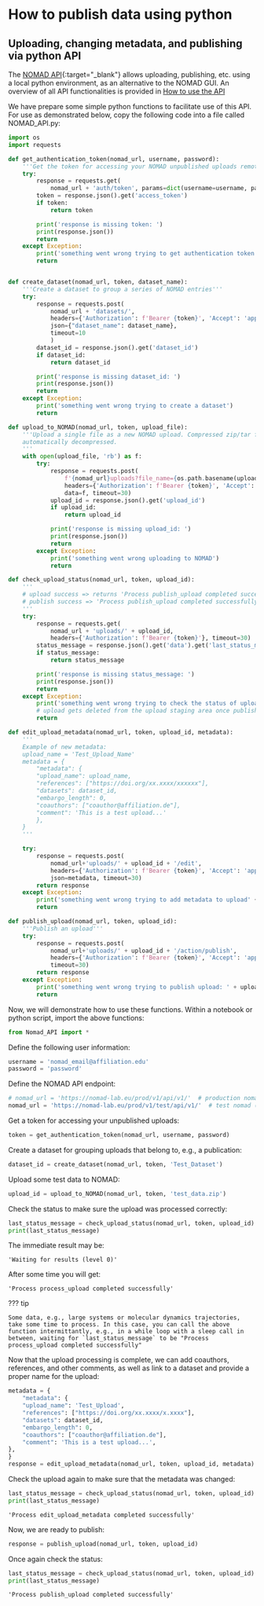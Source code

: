 # How to publish data using python

## Uploading, changing metadata, and publishing via python API

The [NOMAD API](https://nomad-lab.eu/prod/rae/docs/api.html){:target="_blank"} allows uploading, publishing, etc. using a local python environment, as an alternative to the NOMAD GUI. An overview of all API functionalities is provided in [How to use the API](api.md)

We have prepare some simple python functions to facilitate use of this API. For use as demonstrated below, copy the following code into a file called NOMAD_API.py:

```python
import os
import requests

def get_authentication_token(nomad_url, username, password):
    '''Get the token for accessing your NOMAD unpublished uploads remotely'''
    try:
        response = requests.get(
            nomad_url + 'auth/token', params=dict(username=username, password=password), timeout=10)
        token = response.json().get('access_token')
        if token:
            return token

        print('response is missing token: ')
        print(response.json())
        return
    except Exception:
        print('something went wrong trying to get authentication token')
        return


def create_dataset(nomad_url, token, dataset_name):
    '''Create a dataset to group a series of NOMAD entries'''
    try:
        response = requests.post(
            nomad_url + 'datasets/',
            headers={'Authorization': f'Bearer {token}', 'Accept': 'application/json'},
            json={"dataset_name": dataset_name},
            timeout=10
            )
        dataset_id = response.json().get('dataset_id')
        if dataset_id:
            return dataset_id

        print('response is missing dataset_id: ')
        print(response.json())
        return
    except Exception:
        print('something went wrong trying to create a dataset')
        return

def upload_to_NOMAD(nomad_url, token, upload_file):
    '''Upload a single file as a new NOMAD upload. Compressed zip/tar files are
    automatically decompressed.
    '''
    with open(upload_file, 'rb') as f:
        try:
            response = requests.post(
                f'{nomad_url}uploads?file_name={os.path.basename(upload_file)}',
                headers={'Authorization': f'Bearer {token}', 'Accept': 'application/json'},
                data=f, timeout=30)
            upload_id = response.json().get('upload_id')
            if upload_id:
                return upload_id

            print('response is missing upload_id: ')
            print(response.json())
            return
        except Exception:
            print('something went wrong uploading to NOMAD')
            return

def check_upload_status(nomad_url, token, upload_id):
    '''
    # upload success => returns 'Process publish_upload completed successfully'
    # publish success => 'Process publish_upload completed successfully'
    '''
    try:
        response = requests.get(
            nomad_url + 'uploads/' + upload_id,
            headers={'Authorization': f'Bearer {token}'}, timeout=30)
        status_message = response.json().get('data').get('last_status_message')
        if status_message:
            return status_message

        print('response is missing status_message: ')
        print(response.json())
        return
    except Exception:
        print('something went wrong trying to check the status of upload' + upload_id)
        # upload gets deleted from the upload staging area once published...or in this case something went wrong
        return

def edit_upload_metadata(nomad_url, token, upload_id, metadata):
    '''
    Example of new metadata:
    upload_name = 'Test_Upload_Name'
    metadata = {
        "metadata": {
        "upload_name": upload_name,
        "references": ["https://doi.org/xx.xxxx/xxxxxx"],
        "datasets": dataset_id,
        "embargo_length": 0,
        "coauthors": ["coauthor@affiliation.de"],
        "comment": 'This is a test upload...'
        },
    }
    '''

    try:
        response = requests.post(
            nomad_url+'uploads/' + upload_id + '/edit',
            headers={'Authorization': f'Bearer {token}', 'Accept': 'application/json'},
            json=metadata, timeout=30)
        return response
    except Exception:
        print('something went wrong trying to add metadata to upload' + upload_id)
        return

def publish_upload(nomad_url, token, upload_id):
    '''Publish an upload'''
    try:
        response = requests.post(
            nomad_url+'uploads/' + upload_id + '/action/publish',
            headers={'Authorization': f'Bearer {token}', 'Accept': 'application/json'},
            timeout=30)
        return response
    except Exception:
        print('something went wrong trying to publish upload: ' + upload_id)
        return
```

Now, we will demonstrate how to use these functions. Within a notebook or python script, import the above functions:

```python
from Nomad_API import *
```

Define the following user information:
```python
username = 'nomad_email@affiliation.edu'
password = 'password'
```

Define the NOMAD API endpoint:
```python
# nomad_url = 'https://nomad-lab.eu/prod/v1/api/v1/'  # production nomad
nomad_url = 'https://nomad-lab.eu/prod/v1/test/api/v1/'  # test nomad (deleted occassionally)
```

Get a token for accessing your unpublished uploads:

```python
token = get_authentication_token(nomad_url, username, password)
```

Create a dataset for grouping uploads that belong to, e.g., a publication:

```python
dataset_id = create_dataset(nomad_url, token, 'Test_Dataset')
```

Upload some test data to NOMAD:

```python
upload_id = upload_to_NOMAD(nomad_url, token, 'test_data.zip')
```

Check the status to make sure the upload was processed correctly:

```python
last_status_message = check_upload_status(nomad_url, token, upload_id)
print(last_status_message)
```

The immediate result may be:

    'Waiting for results (level 0)'

After some time you will get:

    'Process process_upload completed successfully'

??? tip

    Some data, e.g., large systems or molecular dynamics trajectories, take some time to process. In this case, you can call the above function intermittantly, e.g., in a while loop with a sleep call in between, waiting for `last_status_message` to be "Process process_upload completed successfully"


Now that the upload processing is complete, we can add coauthors, references, and other comments, as well as link to a dataset and provide a proper name for the upload:

```python
metadata = {
    "metadata": {
    "upload_name": 'Test_Upload',
    "references": ["https://doi.org/xx.xxxx/x.xxxx"],
    "datasets": dataset_id,
    "embargo_length": 0,
    "coauthors": ["coauthor@affiliation.de"],
    "comment": 'This is a test upload...',
},
}
response = edit_upload_metadata(nomad_url, token, upload_id, metadata)
```

Check the upload again to make sure that the metadata was changed:

```python
last_status_message = check_upload_status(nomad_url, token, upload_id)
print(last_status_message)
```

    'Process edit_upload_metadata completed successfully'


Now, we are ready to publish:

```python
response = publish_upload(nomad_url, token, upload_id)
```

Once again check the status:

```python
last_status_message = check_upload_status(nomad_url, token, upload_id)
print(last_status_message)
```

    'Process publish_upload completed successfully'

